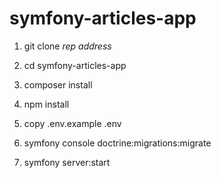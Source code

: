 # symfony-articles-app

1. git clone *rep address*

2. cd symfony-articles-app

3. composer install

4. npm install

5. copy .env.example .env

6. symfony console doctrine:migrations:migrate

7. symfony server:start
